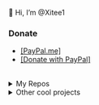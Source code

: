 👋 Hi, I’m @Xitee1



### Donate
- [[PayPal.me]](https://paypal.me/xitee)
- [[Donate with PayPal]](https://www.paypal.com/donate/?hosted_button_id=334VA24BGFJMS)

<!---
Xitee1/Xitee1 is a ✨ special ✨ repository because its `README.md` (this file) appears on your GitHub profile.
You can click the Preview link to take a look at your changes.
--->
<br>

<details>
  <summary>My Repos</summary>

## My Repos
### AppDaemon (HomeAssistant)
- [AppDaemon-useful-apps](https://github.com/Xitee1/AppDaemon-useful-apps) - Collection of my smaller / beta apps
- [AD-RoombaMap](https://github.com/Xitee1/AD-RoombaMap)
- [AD-ThermostatController](https://github.com/Xitee1/AD-ThermostatController)

### Diy
- [multimedia-knob](https://github.com/Xitee1/multimedia-knob)
- [ESP32-CameraWebServer-improved](https://github.com/Xitee1/ESP32-CameraWebServer-improved)
- [HA-Sensor-ESP-OLED](https://github.com/Xitee1/HA-Sensor-ESP-OLED)

### Minecraft
- [PowerBoard](https://github.com/Xitee1/PowerBoard)
- [DeathLocation](https://github.com/Xitee1/DeathLocation)
- [FileSync](https://github.com/Xitee1/FileSync) (abandoned)
</details>

<details>
  <summary>Other cool projects</summary>

## Other cool projects
- [alexa-skill-shopping-list](https://github.com/paranerd/alexa-skill-shopping-list) - Connect HA shopping list with Alexa
- [SmartTubeNext](https://github.com/yuliskov/SmartTube) - Alternative YT App for Android TV
- [HyperionScreenCap](https://github.com/sabaatworld/HyperionScreenCap) - Screen capture for Hyperion ambient light (Windows)
</details>


